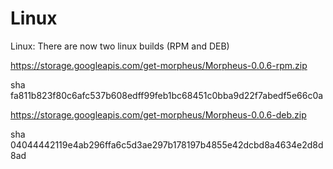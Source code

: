# Linux

Linux: There are now two linux builds (RPM and DEB)

https://storage.googleapis.com/get-morpheus/Morpheus-0.0.6-rpm.zip

sha fa811b823f80c6afc537b608edff99feb1bc68451c0bba9d22f7abedf5e66c0a

https://storage.googleapis.com/get-morpheus/Morpheus-0.0.6-deb.zip

sha 04044442119e4ab296ffa6c5d3ae297b178197b4855e42dcbd8a4634e2d8d8ad
